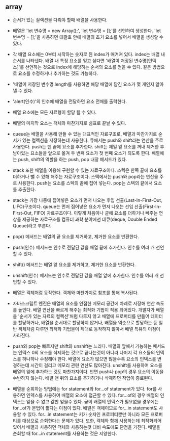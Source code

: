 ## array

- 순서가 있는 컬렉션을 다뤄야 할때 배열을 사용한다.

- 배열은 'let 변수명 = new Array();', 'let 변수명 = [];'를 선언하여 생성한다. 'let 변수명 = [];'을 사용하면 대괄호 안에 배열의 초기 요소를 넣어서 배열을 생성할 수 있다.

- 각 배열 요소에는 0부터 시작하는 숫자로 된 index가 매겨져 있다. index는 배열 내 순서를 나타낸다. 배열 내 특정 요소를 얻고 싶다면 '배열이 저장된 변수명\[인덱스\]'를 선언하는 것으로 index에 해당하는 순서의 요소를 얻을 수 있다. 같은 방법으로 요소를 수정하거나 추가하는 것도 가능하다.

- '배열이 저장된 변수명.length를 사용하면 해당 배열에 담긴 요소가 몇 개인지 알아낼 수 있다.

- 'alert(인수)'의 인수에 배열을 전달하면 요소 전체를 출력한다.

- 배열 요소에는 모든 자료형이 할당 될 수 있다.

- 배열의 마지막 요소는 객체와 마찬가지로 쉼표로 끝날 수 있다.

- queue는 배열을 사용해 만들 수 있는 대표적인 자료구조로, 배열과 마찬가지로 순서가 있는 컬렉션을 저장하는데 사용한다. 큐에서는 push와 shift라는 연산을 주로 사용한다. push는 맨 끝에 요소를 추가한다. shift는 제일 앞 요소를 꺼내 제거한 후 남아있는 요소들을 앞으로 옮겨 두 번째 요소가 첫 번째 요소가 되도록 한다. 배열에는 push, shift의 역할을 하는 push, pop 내장 메서드가 있다.

- stack 또한 배열을 이용해 구현할 수 있는 자료구조이다. 스텍은 한쪽 끝에 요소를 더하거나 뺄 수 있해 해주는 자료구조이다. 스택에서는 push와 pop라는 연산을 주로 사용한다. push는 요소를 스텍의 끝에 집어 넣는다. pop는 스텍의 끝에서 요소를 추출한다.

- stack는 가장 나중에 집어넣은 요소가 먼저 나오는 후입 선출(Last-In-First-Out, LIFO)구조이다. queue는 먼저 집어넣은 요소가 먼저 나오는 선입 선출(First-In-First-Out, FIFO) 자료구조이다. 이렇게 처음이나 긑에 요소를 더하거나 빼주는 연상을 제공하는 자료구조를 컴퓨터 과학 분야에선 데큐(deque, Double Ended Queue)라고 부른다.

- pop() 메서드는 배열의 끝 요소를 제거하고, 제거한 요소를 반환한다.

- push(인수) 메서드는 인수로 전달된 값을 배열 끝에 추가한다. 인수를 여러 개 선언할 수 있다.

- shift() 메서드는 배열 앞 요소를 제거하고, 제거한 요소를 반환한다.

- unshift(인수) 메서드는 인수로 전달된 값을 배열 앞에 추가한다. 인수를 여러 개 선언할 수 있다.

- 배열은 객체처럼 동작한다. 객체와 마찬가지로 참조를 통해 복사된다.

- 자바스크립트 엔진은 배열의 요소를 인접한 메모리 공간에 차례로 저장해 연산 속도를 높인다. 배열 연산을 빠르게 해주는 최적화 기법이 적용 되어있다. 개발자가 배열을 '순서가 있는 자료의 컬렉션'처럼 다루지 않고 배열에 프로퍼티를 만들어 데이터를 할당하거나, 배열을 순서대로 할당하지 않거나, 배열을 역순으로 할당하는 등 일반 객체처럼 다루면 최적화 기법을이 제대로 동작하지 않아서 배열 특유의 이점이 사라진다.

- push와 pop는 빠르지만 shift와 unshift는 느리다. 배열의 앞에서 기능하는 메서드는 인덱스 0의 요소를 삭제하는 것으로 끝나는것이 아니라 나머지 각 요소들의 인덱스를 하나하나 수정해야 한다. 배열에 요소가 많으면 많을수록 요소의 인덱스를 변경하는데 시간이 걸리고 메모리 관련 연산도 많아진다. unshift를 사용하여 요소를 배열의 앞에 추가하는 것도 마찬가지이다. 반면 push나 pop의 경우 요소의 이동을 수반하지 않는다. 배열 맨 뒤의 요소를 추가하거나 삭제하면 작업이 종료된다.

- 배열을 순회하는 방법에는 for statement와 for...of statement가 있다. for를 사용하면 인덱스를 사용하여 배열의 요소에 접근할 수 있다. for...of의 경우 배열의 인덱스는 얻을 수 없고 값만 얻을수 있다. 굳이 배열의 인덱스가 필요없을 경우에는 for...of가 문법이 짧다는 이점이 있다. 배열은 객체이므로 for...in statement도 사용할 수 있다. for...in statement는 키가 숫자인 프로퍼티뿐만 아니라 모든 프로퍼티를 대상으로 순회한다는 문제가 있다. 또한, 객체와 함께 사용하는데 최적화되어있어서 배열과 사용하면 객체와 사용하는것 대비 속도에도 단점을 가진다. 배열을 순회할 때 for...in statement를 사용하는 것은 지양한다.